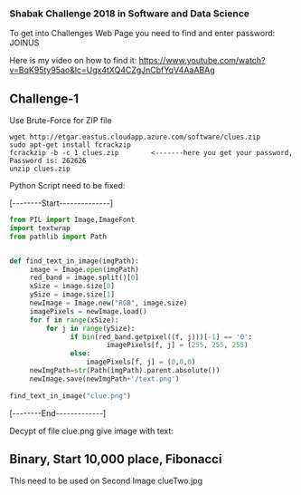 ### Shabak Challenge 2018 in Software and Data Science

To get into Challenges Web Page you need to find and enter password: JOINUS

Here is my video on how to find it:
https://www.youtube.com/watch?v=BqK95ty95ao&lc=Ugx4tXQ4CZgJnCbfYqV4AaABAg


## Challenge-1
Use Brute-Force for ZIP file
```
wget http://etgar.eastus.cloudapp.azure.com/software/clues.zip
sudo apt-get install fcrackzip 
fcrackzip -b -c 1 clues.zip        <-------here you get your password, Password is: 262626
unzip clues.zip﻿
```

Python Script need to be fixed:

[--------Start--------------]
```python
from PIL import Image,ImageFont
import textwrap
from pathlib import Path


def find_text_in_image(imgPath):
     image = Image.open(imgPath)
     red_band = image.split()[0]
     xSize = image.size[0]
     ySize = image.size[1]
     newImage = Image.new("RGB", image.size)
     imagePixels = newImage.load()
     for f in range(xSize):
         for j in range(ySize):
               if bin(red_band.getpixel((f, j)))[-1] == '0':
                        imagePixels[f, j] = (255, 255, 255)
               else:
                   imagePixels[f, j] = (0,0,0)
     newImgPath=str(Path(imgPath).parent.absolute())
     newImage.save(newImgPath+'/text.png')
     
find_text_in_image("clue.png")﻿
```
[--------End-------------]

Decypt of file clue.png give image with text: 
## Binary, Start 10,000 place, Fibonacci

This need to be used on Second Image clueTwo.jpg
